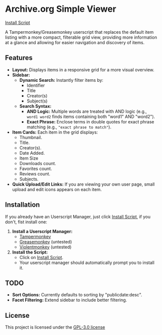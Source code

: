 # Archive.org Simple Viewer
[Install Script](https://github.com/FDrach/Archive.org-simple-viewer/raw/refs/heads/master/userPage.user.js)

A Tampermonkey/Greasemonkey userscript that replaces the default item listing with a more compact, filterable grid view, providing more information at a glance and allowing for easier navigation and discovery of items.

## Features

*   **Layout:** Displays items in a responsive grid for a more visual overview.
*   **Sidebar:**
    *   **Dynamic Search:** Instantly filter items by:
        *   Identifier
        *   Title
        *   Creator(s)
        *   Subject(s)
    *   **Search Syntax:**
        *   **AND Logic:** Multiple words are treated with AND logic (e.g., `word1 word2` finds items containing both "word1" AND "word2").
        *   **Exact Phrase:** Enclose terms in double quotes for exact phrase matching (e.g., `"exact phrase to match"`).
*   **Item Cards:** Each item in the grid displays:
    *   Thumbnail.
    *   Title.
    *   Creator(s).
    *   Date Added.
    *   Item Size
    *   Downloads count.
    *   Favorites count.
    *   Reviews count.
    *   Subjects.
*   **Quick Upload/Edit Links:** If you are viewing your own user page, small upload and edit icons appears on each item.

## Installation
If you already have an Userscript Manager, just click [Install Script](https://github.com/FDrach/Archive.org-simple-viewer/raw/refs/heads/master/userPage.user.js), if you don't, fist install one:
1.  **Install a Userscript Manager:**
    *   [Tampermonkey](https://www.tampermonkey.net/)
    *   [Greasemonkey](https://addons.mozilla.org/en-US/firefox/addon/greasemonkey/) (untested)
    *   [Violentmonkey](https://violentmonkey.github.io/get-it/) (untested)
2.  **Install the Script:**
    *   Click on [Install Script](https://github.com/FDrach/Archive.org-simple-viewer/raw/refs/heads/master/userPage.user.js).
    *   Your userscript manager should automatically prompt you to install it.

## TODO

*   **Sort Options:** Currently defaults to sorting by "publicdate:desc".
*   **Facet Filtering:** Extend sidebar to include better filtering.

## License

This project is licensed under the [GPL-3.0 license](LICENSE)